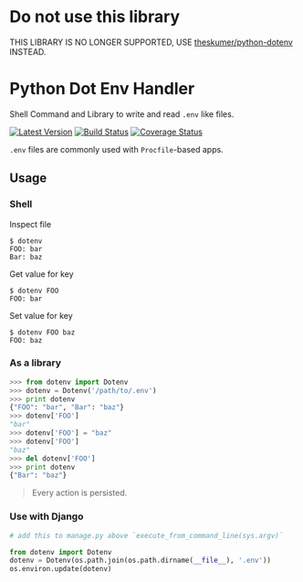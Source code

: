 # Do not use this library

THIS LIBRARY IS NO LONGER SUPPORTED, USE [theskumer/python-dotenv](https://github.com/theskumar/python-dotenv) INSTEAD.


Python Dot Env Handler
======================

Shell Command and Library to write and read `.env` like files.

[![Latest Version](https://pypip.in/version/dotenv/badge.svg)](https://pypi.python.org/pypi/dotenv/)
[![Build Status](https://travis-ci.org/pedroburon/dotenv.svg?branch=master)](https://travis-ci.org/pedroburon/dotenv)
[![Coverage Status](https://coveralls.io/repos/pedroburon/dotenv/badge.svg)](https://coveralls.io/r/pedroburon/dotenv)

`.env` files are commonly used with `Procfile`-based apps.

Usage
-----

### Shell

Inspect file

```shell
$ dotenv
FOO: bar
Bar: baz
```

Get value for key

```shell
$ dotenv FOO
FOO: bar
```

Set value for key

```shell
$ dotenv FOO baz
FOO: baz
```

### As a library

```python
>>> from dotenv import Dotenv
>>> dotenv = Dotenv('/path/to/.env')
>>> print dotenv
{"FOO": "bar", "Bar": "baz"}
>>> dotenv['FOO']
"bar"
>>> dotenv['FOO'] = "baz"
>>> dotenv['FOO']
"baz"
>>> del dotenv['FOO']
>>> print dotenv
{"Bar": "baz"}
```

> Every action is persisted.


### Use with Django

```python
# add this to manage.py above `execute_from_command_line(sys.argv)`

from dotenv import Dotenv
dotenv = Dotenv(os.path.join(os.path.dirname(__file__), '.env'))
os.environ.update(dotenv)

```
